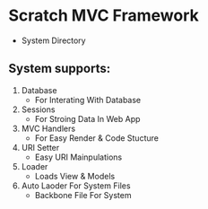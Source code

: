 # Scratch MVC Framework

- System Directory

## System supports:

1. Database
   - For Interating With Database
2. Sessions
   - For Stroing Data In Web App
3. MVC Handlers
   - For Easy Render & Code Stucture
4. URI Setter
   - Easy URI Mainpulations
5. Loader
   - Loads View & Models
6. Auto Laoder For System Files
   - Backbone File For System
